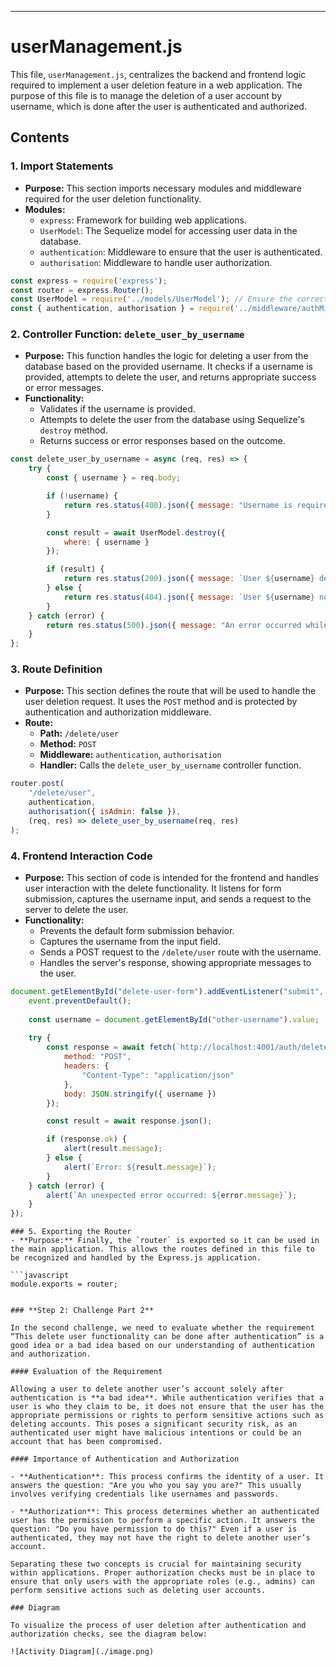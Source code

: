 
---

# userManagement.js

This file, `userManagement.js`, centralizes the backend and frontend logic required to implement a user deletion feature in a web application. The purpose of this file is to manage the deletion of a user account by username, which is done after the user is authenticated and authorized.

## Contents

### 1. Import Statements
- **Purpose:** This section imports necessary modules and middleware required for the user deletion functionality.
- **Modules:**
  - `express`: Framework for building web applications.
  - `UserModel`: The Sequelize model for accessing user data in the database.
  - `authentication`: Middleware to ensure that the user is authenticated.
  - `authorisation`: Middleware to handle user authorization.

```javascript
const express = require('express');
const router = express.Router();
const UserModel = require('../models/UserModel'); // Ensure the correct path to your UserModel
const { authentication, authorisation } = require('../middleware/authMiddleware');
```

### 2. Controller Function: `delete_user_by_username`
- **Purpose:** This function handles the logic for deleting a user from the database based on the provided username. It checks if a username is provided, attempts to delete the user, and returns appropriate success or error messages.
- **Functionality:**
  - Validates if the username is provided.
  - Attempts to delete the user from the database using Sequelize's `destroy` method.
  - Returns success or error responses based on the outcome.

```javascript
const delete_user_by_username = async (req, res) => {
    try {
        const { username } = req.body;

        if (!username) {
            return res.status(400).json({ message: "Username is required" });
        }

        const result = await UserModel.destroy({
            where: { username }
        });

        if (result) {
            return res.status(200).json({ message: `User ${username} deleted successfully.` });
        } else {
            return res.status(404).json({ message: `User ${username} not found.` });
        }
    } catch (error) {
        return res.status(500).json({ message: "An error occurred while deleting the user.", error: error.message });
    }
};
```

### 3. Route Definition
- **Purpose:** This section defines the route that will be used to handle the user deletion request. It uses the `POST` method and is protected by authentication and authorization middleware.
- **Route:**
  - **Path:** `/delete/user`
  - **Method:** `POST`
  - **Middleware:** `authentication`, `authorisation`
  - **Handler:** Calls the `delete_user_by_username` controller function.

```javascript
router.post(
    "/delete/user",
    authentication,
    authorisation({ isAdmin: false }),
    (req, res) => delete_user_by_username(req, res)
);
```

### 4. Frontend Interaction Code
- **Purpose:** This section of code is intended for the frontend and handles user interaction with the delete functionality. It listens for form submission, captures the username input, and sends a request to the server to delete the user.
- **Functionality:**
  - Prevents the default form submission behavior.
  - Captures the username from the input field.
  - Sends a POST request to the `/delete/user` route with the username.
  - Handles the server's response, showing appropriate messages to the user.

```javascript
document.getElementById("delete-user-form").addEventListener("submit", async (event) => {
    event.preventDefault();
    
    const username = document.getElementById("other-username").value;
    
    try {
        const response = await fetch(`http://localhost:4001/auth/delete/user`, {
            method: "POST",
            headers: {
                "Content-Type": "application/json"
            },
            body: JSON.stringify({ username })
        });

        const result = await response.json();

        if (response.ok) {
            alert(result.message);
        } else {
            alert(`Error: ${result.message}`);
        }
    } catch (error) {
        alert(`An unexpected error occurred: ${error.message}`);
    }
});
```
```
### 5. Exporting the Router
- **Purpose:** Finally, the `router` is exported so it can be used in the main application. This allows the routes defined in this file to be recognized and handled by the Express.js application.

```javascript
module.exports = router;


### **Step 2: Challenge Part 2**

In the second challenge, we need to evaluate whether the requirement “This delete user functionality can be done after authentication” is a good idea or a bad idea based on our understanding of authentication and authorization.

#### Evaluation of the Requirement

Allowing a user to delete another user’s account solely after authentication is **a bad idea**. While authentication verifies that a user is who they claim to be, it does not ensure that the user has the appropriate permissions or rights to perform sensitive actions such as deleting accounts. This poses a significant security risk, as an authenticated user might have malicious intentions or could be an account that has been compromised.

#### Importance of Authentication and Authorization

- **Authentication**: This process confirms the identity of a user. It answers the question: "Are you who you say you are?" This usually involves verifying credentials like usernames and passwords.

- **Authorization**: This process determines whether an authenticated user has the permission to perform a specific action. It answers the question: "Do you have permission to do this?" Even if a user is authenticated, they may not have the right to delete another user’s account.

Separating these two concepts is crucial for maintaining security within applications. Proper authorization checks must be in place to ensure that only users with the appropriate roles (e.g., admins) can perform sensitive actions such as deleting user accounts.

### Diagram

To visualize the process of user deletion after authentication and authorization checks, see the diagram below:

![Activity Diagram](./image.png)

```


